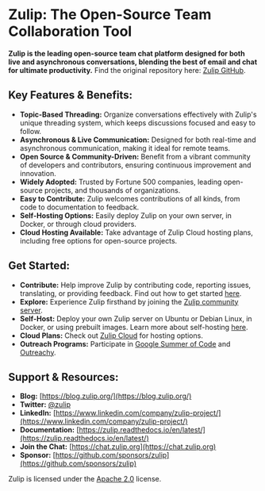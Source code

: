 # Zulip: The Open-Source Team Collaboration Tool

**Zulip is the leading open-source team chat platform designed for both live and asynchronous conversations, blending the best of email and chat for ultimate productivity.** Find the original repository here: [Zulip GitHub](https://github.com/zulip/zulip).

## Key Features & Benefits:

*   **Topic-Based Threading:** Organize conversations effectively with Zulip's unique threading system, which keeps discussions focused and easy to follow.
*   **Asynchronous & Live Communication:** Designed for both real-time and asynchronous communication, making it ideal for remote teams.
*   **Open Source & Community-Driven:** Benefit from a vibrant community of developers and contributors, ensuring continuous improvement and innovation.
*   **Widely Adopted:** Trusted by Fortune 500 companies, leading open-source projects, and thousands of organizations.
*   **Easy to Contribute:**  Zulip welcomes contributions of all kinds, from code to documentation to feedback.
*   **Self-Hosting Options:** Easily deploy Zulip on your own server, in Docker, or through cloud providers.
*   **Cloud Hosting Available:** Take advantage of Zulip Cloud hosting plans, including free options for open-source projects.

## Get Started:

*   **Contribute:**  Help improve Zulip by contributing code, reporting issues, translating, or providing feedback. Find out how to get started [here](https://zulip.readthedocs.io/en/latest/contributing/contributing.html).
*   **Explore:**  Experience Zulip firsthand by joining the [Zulip community server](https://zulip.com/development-community/).
*   **Self-Host:** Deploy your own Zulip server on Ubuntu or Debian Linux, in Docker, or using prebuilt images. Learn more about self-hosting [here](https://zulip.com/self-hosting/).
*   **Cloud Plans:** Check out [Zulip Cloud](https://zulip.com/plans/) for hosting options.
*   **Outreach Programs:** Participate in [Google Summer of Code](https://developers.google.com/open-source/gsoc/) and [Outreachy](https://www.outreachy.org/).

## Support & Resources:

*   **Blog:**  [https://blog.zulip.org/](https://blog.zulip.org/)
*   **Twitter:** [@zulip](https://twitter.com/zulip)
*   **LinkedIn:** [https://www.linkedin.com/company/zulip-project/](https://www.linkedin.com/company/zulip-project/)
*   **Documentation:** [https://zulip.readthedocs.io/en/latest/](https://zulip.readthedocs.io/en/latest/)
*   **Join the Chat:** [https://chat.zulip.org](https://chat.zulip.org)
*   **Sponsor:** [https://github.com/sponsors/zulip](https://github.com/sponsors/zulip)

Zulip is licensed under the [Apache 2.0](https://github.com/zulip/zulip/blob/main/LICENSE) license.